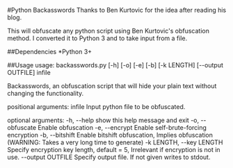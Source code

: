 #Python Backasswords
Thanks to Ben Kurtovic for the idea after reading his blog.

This will obfuscate any python script using Ben Kurtovic's obfuscation method.
I converted it to Python 3 and to take input from a file.

##Dependencies
*Python 3+

##Usage
usage: backasswords.py [-h] [-o] [-e] [-b] [-k LENGTH] [--output OUTFILE] infile

Backasswords, an obfuscation script that will hide your plain text without changing the functionality.

positional arguments:
infile                Input python file to be obfuscated.

optional arguments:
-h, --help            show this help message and exit
-o, --obfuscate       Enable obfuscation
-e, --encrypt         Enable self-brute-forcing encryption
-b, --bitshift        Enable bitshift obfuscation, Implies obfuscation
                      (WARNING: Takes a very long time to generate)
-k LENGTH, --key LENGTH
                      Specify encryption key length, default = 5, Irrelevant if encryption is not in use.
--output OUTFILE      Specify output file. If not given writes to stdout.
